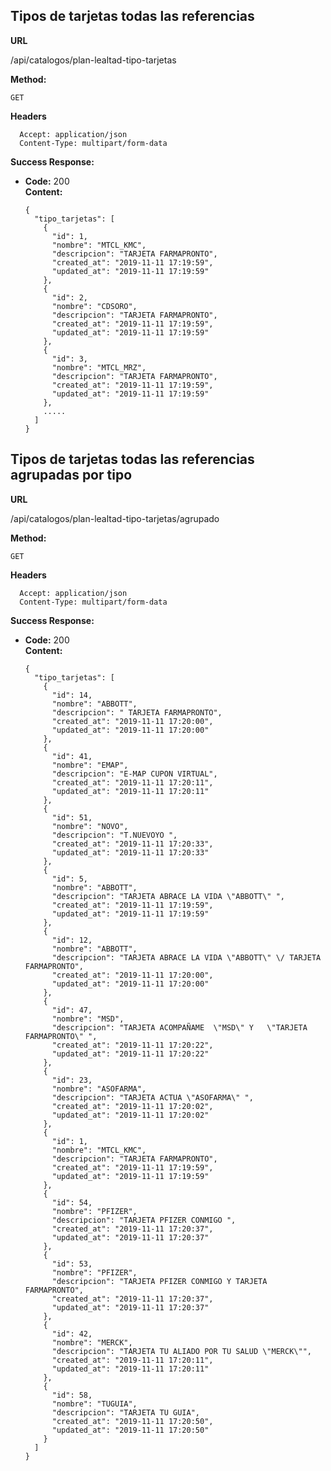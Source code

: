       
## Tipos de tarjetas todas las referencias

 **URL**

  /api/catalogos/plan-lealtad-tipo-tarjetas
  
  
 **Method:**

  `GET`
  
 **Headers**
   
      Accept: application/json
      Content-Type: multipart/form-data



**Success Response:**

* **Code:** 200 <br />
  **Content:** 


      {
        "tipo_tarjetas": [
          {
            "id": 1,
            "nombre": "MTCL_KMC",
            "descripcion": "TARJETA FARMAPRONTO",
            "created_at": "2019-11-11 17:19:59",
            "updated_at": "2019-11-11 17:19:59"
          },
          {
            "id": 2,
            "nombre": "CDSORO",
            "descripcion": "TARJETA FARMAPRONTO",
            "created_at": "2019-11-11 17:19:59",
            "updated_at": "2019-11-11 17:19:59"
          },
          {
            "id": 3,
            "nombre": "MTCL_MRZ",
            "descripcion": "TARJETA FARMAPRONTO",
            "created_at": "2019-11-11 17:19:59",
            "updated_at": "2019-11-11 17:19:59"
          },
          .....
        ]
      }
      
      
      
            
## Tipos de tarjetas todas las referencias agrupadas por tipo

 **URL**

  /api/catalogos/plan-lealtad-tipo-tarjetas/agrupado

 **Method:**

  `GET`
  
 **Headers**
   
      Accept: application/json
      Content-Type: multipart/form-data



**Success Response:**

* **Code:** 200 <br />
  **Content:** 


      {
        "tipo_tarjetas": [
          {
            "id": 14,
            "nombre": "ABBOTT",
            "descripcion": " TARJETA FARMAPRONTO",
            "created_at": "2019-11-11 17:20:00",
            "updated_at": "2019-11-11 17:20:00"
          },
          {
            "id": 41,
            "nombre": "EMAP",
            "descripcion": "E-MAP CUPON VIRTUAL",
            "created_at": "2019-11-11 17:20:11",
            "updated_at": "2019-11-11 17:20:11"
          },
          {
            "id": 51,
            "nombre": "NOVO",
            "descripcion": "T.NUEVOYO ",
            "created_at": "2019-11-11 17:20:33",
            "updated_at": "2019-11-11 17:20:33"
          },
          {
            "id": 5,
            "nombre": "ABBOTT",
            "descripcion": "TARJETA ABRACE LA VIDA \"ABBOTT\" ",
            "created_at": "2019-11-11 17:19:59",
            "updated_at": "2019-11-11 17:19:59"
          },
          {
            "id": 12,
            "nombre": "ABBOTT",
            "descripcion": "TARJETA ABRACE LA VIDA \"ABBOTT\" \/ TARJETA FARMAPRONTO",
            "created_at": "2019-11-11 17:20:00",
            "updated_at": "2019-11-11 17:20:00"
          },
          {
            "id": 47,
            "nombre": "MSD",
            "descripcion": "TARJETA ACOMPAÑAME  \"MSD\" Y   \"TARJETA FARMAPRONTO\" ",
            "created_at": "2019-11-11 17:20:22",
            "updated_at": "2019-11-11 17:20:22"
          },
          {
            "id": 23,
            "nombre": "ASOFARMA",
            "descripcion": "TARJETA ACTUA \"ASOFARMA\" ",
            "created_at": "2019-11-11 17:20:02",
            "updated_at": "2019-11-11 17:20:02"
          },
          {
            "id": 1,
            "nombre": "MTCL_KMC",
            "descripcion": "TARJETA FARMAPRONTO",
            "created_at": "2019-11-11 17:19:59",
            "updated_at": "2019-11-11 17:19:59"
          },
          {
            "id": 54,
            "nombre": "PFIZER",
            "descripcion": "TARJETA PFIZER CONMIGO ",
            "created_at": "2019-11-11 17:20:37",
            "updated_at": "2019-11-11 17:20:37"
          },
          {
            "id": 53,
            "nombre": "PFIZER",
            "descripcion": "TARJETA PFIZER CONMIGO Y TARJETA FARMAPRONTO",
            "created_at": "2019-11-11 17:20:37",
            "updated_at": "2019-11-11 17:20:37"
          },
          {
            "id": 42,
            "nombre": "MERCK",
            "descripcion": "TARJETA TU ALIADO POR TU SALUD \"MERCK\"",
            "created_at": "2019-11-11 17:20:11",
            "updated_at": "2019-11-11 17:20:11"
          },
          {
            "id": 58,
            "nombre": "TUGUIA",
            "descripcion": "TARJETA TU GUIA",
            "created_at": "2019-11-11 17:20:50",
            "updated_at": "2019-11-11 17:20:50"
          }
        ]
      }